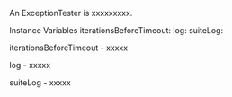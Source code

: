 An ExceptionTester is xxxxxxxxx.Instance Variables	iterationsBeforeTimeout:		<Object>	log:		<Object>	suiteLog:		<Object>iterationsBeforeTimeout	- xxxxxlog	- xxxxxsuiteLog	- xxxxx